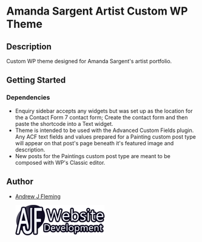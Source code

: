 # Amanda Sargent Artist Custom WP Theme

## Description

Custom WP theme designed for Amanda Sargent's artist portfolio.

## Getting Started

### Dependencies

- Enquiry sidebar accepts any widgets but was set up as the location for the a Contact Form 7 contact form; Create the contact form and then paste the shortcode into a Text widget.
- Theme is intended to be used with the Advanced Custom Fields plugin. Any ACF text fields and values prepared for a Painting custom post type will appear on that post's page beneath it's featured image and description.
- New posts for the Paintings custom post type are meant to be composed with WP's Classic editor.

## Author

- [Andrew J Fleming](http://andrewjfleming.com/)

  <a href="http://andrewjfleming.com/">
    <img align="center" src="images/ajf-logo-white.png" alt="AJF Logo" height="80">
  </a>
